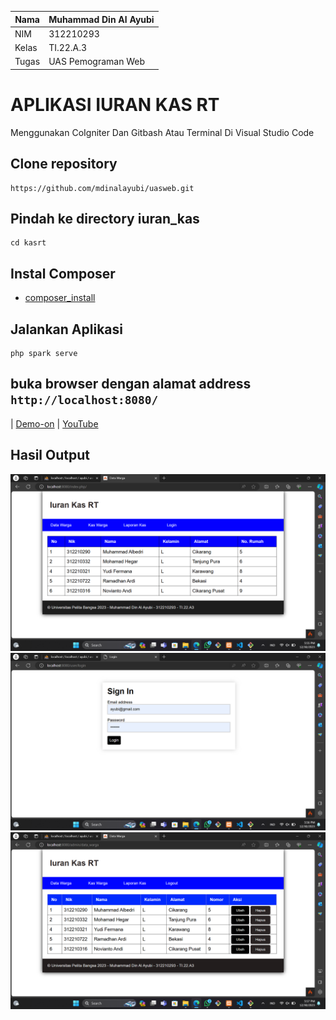 | Nama      | Muhammad Din Al Ayubi |
| ----------- | ----------- |
| NIM     | 312210293       |
| Kelas   | TI.22.A.3        |
| Tugas   | UAS Pemograman Web        |

# APLIKASI IURAN KAS RT
Menggunakan CoIgniter Dan Gitbash Atau Terminal Di Visual Studio Code
## Clone repository
```
https://github.com/mdinalayubi/uasweb.git
```
## Pindah ke directory iuran_kas
```
cd kasrt
```
## Instal Composer
* [composer_install](https://getcomposer.org/Composer-Setup.exe)
## Jalankan Aplikasi
```
php spark serve
```
## buka browser dengan alamat address ```http://localhost:8080/```
| [Demo-on](https://mdinalayubi.000webhostapp.com/) | [YouTube](https://youtu.be/lcaYCRReqBY)
## Hasil Output
![gambar](imguas/home.png)
![gambar](imguas/login.png)
![gambar](imguas/utama.png)